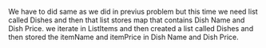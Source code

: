 We have to did same as we did in previus problem but this time we need list called Dishes and then that list stores map that contains Dish Name and Dish Price.
we iterate in ListItems and then created a list called Dishes and then stored the itemName and itemPrice in Dish Name and Dish Price.